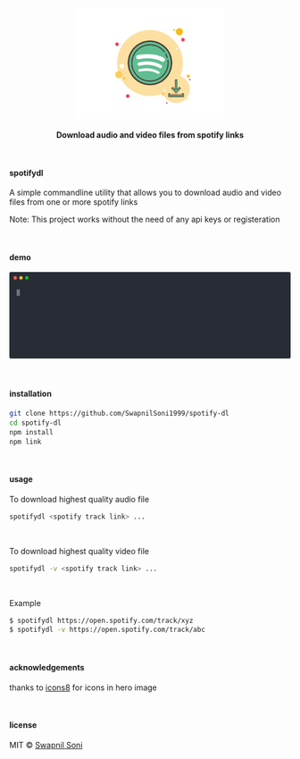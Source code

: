 <p align="center">
  <img src="./hero.png" height="200px"/>
  <br><br>
  <b>Download audio and video files from spotify links</b>
  <br>
</p>

&nbsp;

#### spotifydl

A simple commandline utility that allows you to download audio and video files
from one or more spotify links

Note: This project works without the need of any api keys or registeration

&nbsp;

#### demo

<p align="center">
  <img src="./demo.svg">
</p>

&nbsp;

#### installation

```sh
git clone https://github.com/SwapnilSoni1999/spotify-dl
cd spotify-dl
npm install
npm link
```

&nbsp;

#### usage

To download highest quality audio file
```sh
spotifydl <spotify track link> ...
```

&nbsp;

To download highest quality video file
```sh
spotifydl -v <spotify track link> ...
```

&nbsp;

Example
```sh
$ spotifydl https://open.spotify.com/track/xyz
$ spotifydl -v https://open.spotify.com/track/abc
```

&nbsp;

#### acknowledgements

thanks to [icons8](icons8.com) for icons in hero image

&nbsp;

#### license

MIT © [Swapnil Soni](https://github.com/SwapnilSoni1999)
